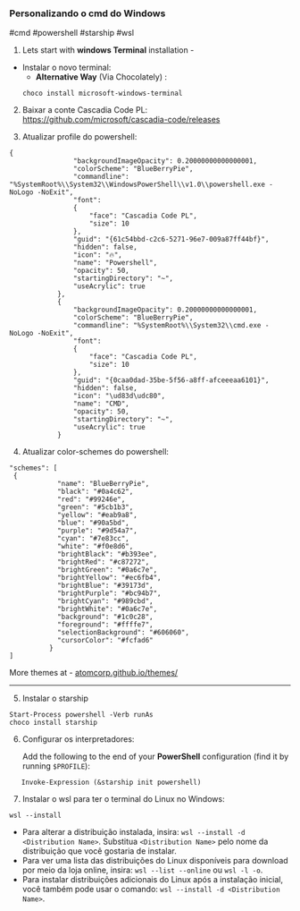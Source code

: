 ### Personalizando o cmd do Windows
#cmd #powershell #starship #wsl

1. Lets start with **windows Terminal** installation -

-   Instalar o novo terminal:
    -   **Alternative Way** (Via Chocolately) :
    ```
	choco install microsoft-windows-terminal
    ```

2. Baixar a conte Cascadia Code PL: https://github.com/microsoft/cascadia-code/releases

3.  Atualizar profile do powershell:

```
{
                "backgroundImageOpacity": 0.20000000000000001,
                "colorScheme": "BlueBerryPie",
                "commandline": "%SystemRoot%\\System32\\WindowsPowerShell\\v1.0\\powershell.exe -NoLogo -NoExit",
                "font":
                {
                    "face": "Cascadia Code PL",
                    "size": 10
                },
                "guid": "{61c54bbd-c2c6-5271-96e7-009a87ff44bf}",
                "hidden": false,
                "icon": "🔥",
                "name": "Powershell",
                "opacity": 50,
                "startingDirectory": "~",
                "useAcrylic": true
            },
            {
                "backgroundImageOpacity": 0.20000000000000001,
                "colorScheme": "BlueBerryPie",
                "commandline": "%SystemRoot%\\System32\\cmd.exe -NoLogo -NoExit",
                "font":
                {
                    "face": "Cascadia Code PL",
                    "size": 10
                },
                "guid": "{0caa0dad-35be-5f56-a8ff-afceeeaa6101}",
                "hidden": false,
                "icon": "\ud83d\udc80",
                "name": "CMD",
                "opacity": 50,
                "startingDirectory": "~",
                "useAcrylic": true
            }
```


4.  Atualizar color-schemes do powershell: 

```
"schemes": [
 {
            "name": "BlueBerryPie",
            "black": "#0a4c62",
            "red": "#99246e",
            "green": "#5cb1b3",
            "yellow": "#eab9a8",
            "blue": "#90a5bd",
            "purple": "#9d54a7",
            "cyan": "#7e83cc",
            "white": "#f0e8d6",
            "brightBlack": "#b393ee",
            "brightRed": "#c87272",
            "brightGreen": "#0a6c7e",
            "brightYellow": "#ec6fb4",
            "brightBlue": "#39173d",
            "brightPurple": "#bc94b7",
            "brightCyan": "#989cbd",
            "brightWhite": "#0a6c7e",
            "background": "#1c0c28",
            "foreground": "#ffffe7",
            "selectionBackground": "#606060",
            "cursorColor": "#fcfad6"
          }
]
```

More themes at - [atomcorp.github.io/themes/](https://atomcorp.github.io/themes/)

---

5. Instalar o starship
```
Start-Process powershell -Verb runAs
choco install starship
```

6. Configurar os interpretadores:
   
   Add the following to the end of your **PowerShell** configuration (find it by running `$PROFILE`):
```
   Invoke-Expression (&starship init powershell)
```

7. Instalar o wsl para ter o terminal do Linux no Windows:
```
wsl --install
```

-   Para alterar a distribuição instalada, insira: `wsl --install -d <Distribution Name>`. Substitua `<Distribution Name>` pelo nome da distribuição que você gostaria de instalar.
-   Para ver uma lista das distribuições do Linux disponíveis para download por meio da loja online, insira: `wsl --list --online` ou `wsl -l -o`.
-   Para instalar distribuições adicionais do Linux após a instalação inicial, você também pode usar o comando: `wsl --install -d <Distribution Name>`.